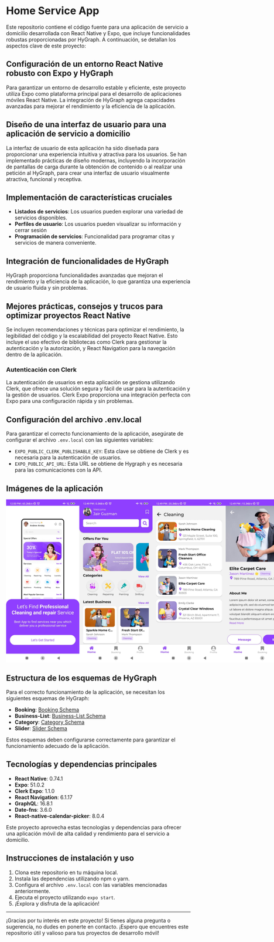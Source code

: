 # Home Service App

Este repositorio contiene el código fuente para una aplicación de servicio a domicilio desarrollada con React Native y Expo, que incluye funcionalidades robustas proporcionadas por HyGraph. A continuación, se detallan los aspectos clave de este proyecto:

## Configuración de un entorno React Native robusto con Expo y HyGraph

Para garantizar un entorno de desarrollo estable y eficiente, este proyecto utiliza Expo como plataforma principal para el desarrollo de aplicaciones móviles React Native. La integración de HyGraph agrega capacidades avanzadas para mejorar el rendimiento y la eficiencia de la aplicación.

## Diseño de una interfaz de usuario para una aplicación de servicio a domicilio

La interfaz de usuario de esta aplicación ha sido diseñada para proporcionar una experiencia intuitiva y atractiva para los usuarios. Se han implementado prácticas de diseño modernas, incluyendo la incorporación de pantallas de carga durante la obtención de contenido o al realizar una petición al HyGraph, para crear una interfaz de usuario visualmente atractiva, funcional y receptiva.

## Implementación de características cruciales

- **Listados de servicios**: Los usuarios pueden explorar una variedad de servicios disponibles.
- **Perfiles de usuario**: Los usuarios pueden visualizar su información y cerrar sesión
- **Programación de servicios**: Funcionalidad para programar citas y servicios de manera conveniente.

## Integración de funcionalidades de HyGraph

HyGraph proporciona funcionalidades avanzadas que mejoran el rendimiento y la eficiencia de la aplicación, lo que garantiza una experiencia de usuario fluida y sin problemas.

## Mejores prácticas, consejos y trucos para optimizar proyectos React Native

Se incluyen recomendaciones y técnicas para optimizar el rendimiento, la legibilidad del código y la escalabilidad del proyecto React Native. Esto incluye el uso efectivo de bibliotecas como Clerk para gestionar la autenticación y la autorización, y React Navigation para la navegación dentro de la aplicación.

### Autenticación con Clerk

La autenticación de usuarios en esta aplicación se gestiona utilizando Clerk, que ofrece una solución segura y fácil de usar para la autenticación y la gestión de usuarios. Clerk Expo proporciona una integración perfecta con Expo para una configuración rápida y sin problemas.

## Configuración del archivo .env.local

Para garantizar el correcto funcionamiento de la aplicación, asegúrate de configurar el archivo `.env.local` con las siguientes variables:

- `EXPO_PUBLIC_CLERK_PUBLISHABLE_KEY`: Esta clave se obtiene de Clerk y es necesaria para la autenticación de usuarios.
- `EXPO_PUBLIC_API_URL`: Esta URL se obtiene de Hygraph y es necesaria para las comunicaciones con la API.

## Imágenes de la aplicación

<div style="display:flex; justify-content:space-between;">
    <img src="https://github.com/JairGuzman1810/home-service-app/raw/main/github/App-Photos/App-1.jpeg" alt="App-1" width="200"/>
    <img src="https://github.com/JairGuzman1810/home-service-app/raw/main/github/App-Photos/App-2.jpeg" alt="App-2" width="200"/>
    <img src="https://github.com/JairGuzman1810/home-service-app/raw/main/github/App-Photos/App-3.jpeg" alt="App-3" width="200"/>
    <img src="https://github.com/JairGuzman1810/home-service-app/raw/main/github/App-Photos/App-4.jpeg" alt="App-4" width="200"/>
</div>

## Estructura de los esquemas de HyGraph

Para el correcto funcionamiento de la aplicación, se necesitan los siguientes esquemas de HyGraph:

- **Booking**: [Booking Schema](https://github.com/JairGuzman1810/home-service-app/blob/main/github/Hygraph-Schemas/Booking.png)
- **Business-List**: [Business-List Schema](https://github.com/JairGuzman1810/home-service-app/blob/main/github/Hygraph-Schemas/Business-List.png)
- **Category**: [Category Schema](https://github.com/JairGuzman1810/home-service-app/blob/main/github/Hygraph-Schemas/Category.png)
- **Slider**: [Slider Schema](https://github.com/JairGuzman1810/home-service-app/blob/main/github/Hygraph-Schemas/Slider.png)

Estos esquemas deben configurarse correctamente para garantizar el funcionamiento adecuado de la aplicación.

## Tecnologías y dependencias principales

- **React Native**: 0.74.1
- **Expo**: 51.0.2
- **Clerk Expo**: 1.1.0
- **React Navigation**: 6.1.17
- **GraphQL**: 16.8.1
- **Date-fns**: 3.6.0
- **React-native-calendar-picker**: 8.0.4

Este proyecto aprovecha estas tecnologías y dependencias para ofrecer una aplicación móvil de alta calidad y rendimiento para el servicio a domicilio.

## Instrucciones de instalación y uso

1. Clona este repositorio en tu máquina local.
2. Instala las dependencias utilizando npm o yarn.
3. Configura el archivo `.env.local` con las variables mencionadas anteriormente.
4. Ejecuta el proyecto utilizando `expo start`.
5. ¡Explora y disfruta de la aplicación!

---

¡Gracias por tu interés en este proyecto! Si tienes alguna pregunta o sugerencia, no dudes en ponerte en contacto. ¡Espero que encuentres este repositorio útil y valioso para tus proyectos de desarrollo móvil!


